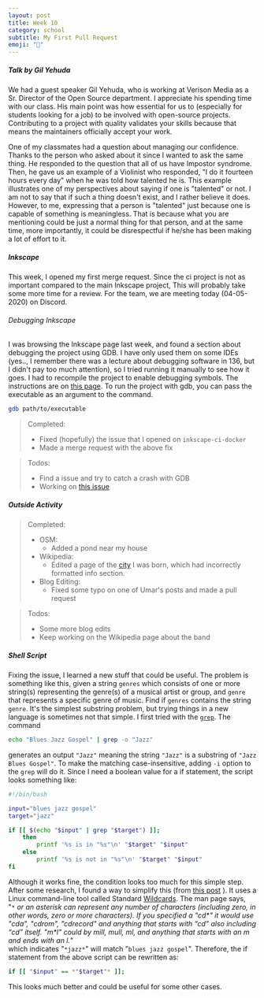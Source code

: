 ```yaml
---
layout: post
title: Week 10
category: school
subtitle: My First Pull Request
emoji: "🏫"
---
```


##### Talk by Gil Yehuda
We had a guest speaker Gil Yehuda, who is working at Verison Media as a Sr. 
Director of the Open Source department. I appreciate his spending time with our 
class. His main point was how essential for us to (especially for students 
looking for a job) to be involved with open-source projects. Contributing to a 
project with quality validates your skills because that means the maintainers 
officially accept your work.

One of my classmates had a 
question about managing our confidence. Thanks to the person who asked about it 
since I wanted to ask the same thing. He responded to the question that all of 
us have Impostor syndrome. Then, he gave us an example of a Violinist who 
responded, "I do it fourteen hours every day" when he was told how talented he 
is. This example illustrates one of my perspectives about saying if one is 
"talented" or not. I am not to say that if such a thing doesn't exist, and I 
rather believe it does. However, to me, expressing that a person is "talented" 
just because one is capable of something is meaningless. That is because what 
you are mentioning could be just a normal thing for that person, and at the same 
time, more importantly, it could be disrespectful if he/she has been making a 
lot of effort to it.


##### Inkscape
This week, I opened my first merge request. Since the ci project is not as
important compared to the main Inkscape project, This will probably take some
more time for a review. For the team, we are meeting today (04-05-2020) on
Discord.

###### Debugging Inkscape
I was browsing the Inkscape page last week, and found a section about 
debugging the project using GDB. I have only used them on some IDEs 
(yes.., I remember there was a lecture about debugging software in 136, but I 
didn't pay too much attention), so I tried running it manually to see how it 
goes. I had to recompile the project to enable debugging symbols. The 
instructions are on [this page][debugging]. To run the project with gdb, you can
pass the executable as an argument to the command.
``` bash
gdb path/to/executable
```


> Completed:
> - Fixed (hopefully) the issue that I opened on `inkscape-ci-docker`
> - Made a merge request with the above fix

> Todos:
> - Find a issue and try to catch a crash with GDB
> - Working on [this issue][issue_472]


##### Outside Activity
> Completed:
> - OSM:
>   - Added a pond near my house
> - Wikipedia:
>   - Edited a page of the [city][Toyohashi] I was born, which had incorrectly 
    formatted info section.
> - Blog Editing:
>   - Fixed some typo on one of Umar's posts and made a pull request

> Todos:
> - Some more blog edits
> - Keep working on the Wikipedia page about the band

##### Shell Script
Fixing the issue, I learned a new stuff that could be useful. The problem is 
something like this, given a string `genres` which consists of one or more 
string(s) representing the genre(s) of a musical artist or group, and `genre` that 
represents a specific genre of music. Find if `genres` contains the string 
`genre`. It's the simplest substring problem, but trying things in a new language 
is sometimes not that simple. I first tried with the [`grep`][grep]. The command
``` bash 
echo "Blues Jazz Gospel" | grep -o "Jazz"
```
generates an output `"Jazz"` meaning the string `"Jazz"` is a substring of
`"Jazz Blues Gospel"`. To make the matching case-insensitive, adding `-i` option 
to the `grep` will do it. Since I need a boolean value for a if statement, 
the script looks something like: 
``` bash
#!/bin/bash

input="blues jazz gospel"
target="jazz"

if [[ $(echo "$input" | grep "$target") ]]; 
    then
        printf '%s is in "%s"\n' "$target" "$input"
    else
        printf '%s is not in "%s"\n' "$target" "$input"
fi
```
Although it works fine, the condition looks too much for this simple step. After
some research, I found a way to simplify this (from [this post][stack_overflow]
). It uses a Linux command-line tool called Standard [Wildcards]. The man page 
says,  
"*`*` or an asterisk can represent any number of characters 
(including zero, in other words, zero or more characters). If you specified a 
"cd\*" it would use "cda", "cdrom", "cdrecord" and anything that starts with 
“cd” also including “cd” itself. "m\*l" could by mill, mull, ml, and anything 
that starts with an m and ends with an l.*"  
which indicates "`*jazz*`" will match "`blues jazz gospel`". Therefore, the if
statement from the above script can be rewritten as:
``` bash
if [[ "$input" == *"$target"* ]];
```
This looks much better and could be useful for some other cases.

[ISSUE_472]: https://gitlab.com/inkscape/inkscape-web/-/issues/472
[Toyohashi]: https://en.wikipedia.org/wiki/Toyohashi
[grep]: https://www.gnu.org/software/grep/manual/grep.html
[stack_overflow]: https://stackoverflow.com/questions/229551/how-to-check-if-a-string-contains-a-substring-in-bash/229585#229585
[wildcards]: https://tldp.org/LDP/GNU-Linux-Tools-Summary/html/x11655.html
[Debugging]: https://inkscape.org/develop/debugging/



